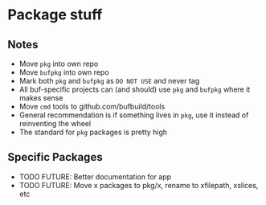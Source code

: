 # Package stuff

## Notes

- Move `pkg` into own repo
- Move `bufpkg` into own repo
- Mark both `pkg` and `bufpkg` as `DO NOT USE` and never tag
- All buf-specific projects can (and should) use `pkg` and `bufpkg` where it makes sense
- Move `cmd` tools to github.com/bufbuild/tools
- General recommendation is if something lives in `pkg`, use it instead of reinventing the wheel
- The standard for `pkg` packages is pretty high

## Specific Packages

- TODO FUTURE: Better documentation for app
- TODO FUTURE: Move x packages to pkg/x, rename to xfilepath, xslices, etc
